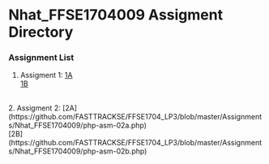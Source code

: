 # Nhat_FFSE1704009 Assigment Directory

### Assignment List

1. Assigment 1: [1A](https://github.com/FASTTRACKSE/FFSE1704_LP3/blob/master/Assignments/Nhat_FFSE1704009/php-asm-01.php)<br>[1B](https://github.com/FASTTRACKSE/FFSE1704_LP3/blob/master/Assignments/Nhat_FFSE1704009/php-asm-01b.php)
<br>
2. Assigment 2: [2A](https://github.com/FASTTRACKSE/FFSE1704_LP3/blob/master/Assignments/Nhat_FFSE1704009/php-asm-02a.php)<br>[2B](https://github.com/FASTTRACKSE/FFSE1704_LP3/blob/master/Assignments/Nhat_FFSE1704009/php-asm-02b.php)
